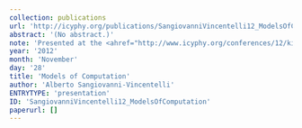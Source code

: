 ```yaml
---
collection: publications
url: 'http://icyphy.org/publications/SangiovanniVincentelli12_ModelsOfComputation'
abstract: '(No abstract.)'
note: 'Presented at the <ahref="http://www.icyphy.org/conferences/12/kickoff/index.htm">iCyPhy Kickoff</a>, November 29 & 30, 2012,Berkeley.'
year: '2012'
month: 'November'
day: '28'
title: 'Models of Computation'
author: 'Alberto Sangiovanni-Vincentelli'
ENTRYTYPE: 'presentation'
ID: 'SangiovanniVincentelli12_ModelsOfComputation'
paperurl: []
---
```

